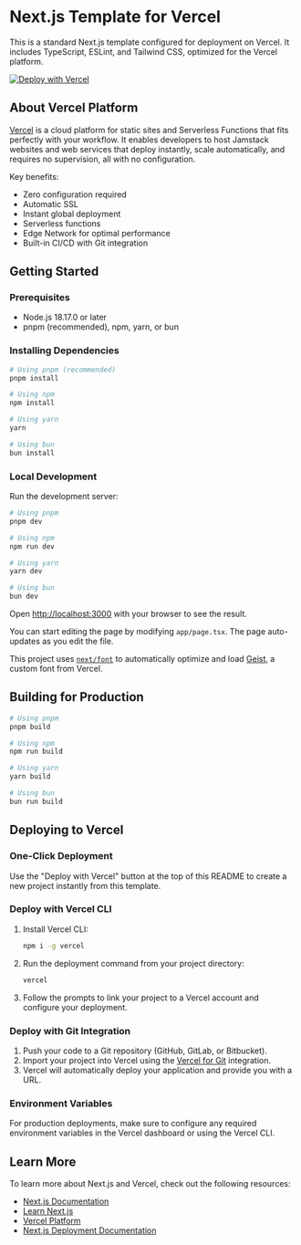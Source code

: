 # Next.js Template for Vercel

This is a standard Next.js template configured for deployment on Vercel. It includes TypeScript, ESLint, and Tailwind CSS, optimized for the Vercel platform.

[![Deploy with Vercel](https://vercel.com/button)](https://vercel.com/new/clone?repository-url=https%3A%2F%2Fgithub.com%2Fdrivly%2Fai%2Ftree%2Fmain%2Ftemplates%2Fvercel)

## About Vercel Platform

[Vercel](https://vercel.com) is a cloud platform for static sites and Serverless Functions that fits perfectly with your workflow. It enables developers to host Jamstack websites and web services that deploy instantly, scale automatically, and requires no supervision, all with no configuration.

Key benefits:
- Zero configuration required
- Automatic SSL
- Instant global deployment
- Serverless functions
- Edge Network for optimal performance
- Built-in CI/CD with Git integration

## Getting Started

### Prerequisites

- Node.js 18.17.0 or later
- pnpm (recommended), npm, yarn, or bun

### Installing Dependencies

```bash
# Using pnpm (recommended)
pnpm install

# Using npm
npm install

# Using yarn
yarn

# Using bun
bun install
```

### Local Development

Run the development server:

```bash
# Using pnpm
pnpm dev

# Using npm
npm run dev

# Using yarn
yarn dev

# Using bun
bun dev
```

Open [http://localhost:3000](http://localhost:3000) with your browser to see the result.

You can start editing the page by modifying `app/page.tsx`. The page auto-updates as you edit the file.

This project uses [`next/font`](https://nextjs.org/docs/app/building-your-application/optimizing/fonts) to automatically optimize and load [Geist](https://vercel.com/font), a custom font from Vercel.

## Building for Production

```bash
# Using pnpm
pnpm build

# Using npm
npm run build

# Using yarn
yarn build

# Using bun
bun run build
```

## Deploying to Vercel

### One-Click Deployment

Use the "Deploy with Vercel" button at the top of this README to create a new project instantly from this template.

### Deploy with Vercel CLI

1. Install Vercel CLI:
   ```bash
   npm i -g vercel
   ```

2. Run the deployment command from your project directory:
   ```bash
   vercel
   ```

3. Follow the prompts to link your project to a Vercel account and configure your deployment.

### Deploy with Git Integration

1. Push your code to a Git repository (GitHub, GitLab, or Bitbucket).
2. Import your project into Vercel using the [Vercel for Git](https://vercel.com/docs/git) integration.
3. Vercel will automatically deploy your application and provide you with a URL.

### Environment Variables

For production deployments, make sure to configure any required environment variables in the Vercel dashboard or using the Vercel CLI.

## Learn More

To learn more about Next.js and Vercel, check out the following resources:

- [Next.js Documentation](https://nextjs.org/docs)
- [Learn Next.js](https://nextjs.org/learn)
- [Vercel Platform](https://vercel.com/new?utm_medium=default-template&filter=next.js&utm_source=create-next-app&utm_campaign=create-next-app-readme)
- [Next.js Deployment Documentation](https://nextjs.org/docs/app/building-your-application/deploying)
